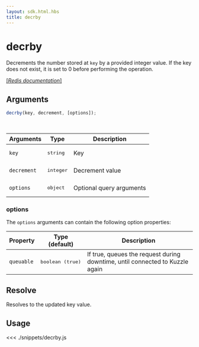 ```yaml
---
layout: sdk.html.hbs
title: decrby
---
```


# decrby

Decrements the number stored at `key` by a provided integer value. If the key does not exist, it is set to 0 before performing the operation.

[[_Redis documentation_]](https://redis.io/commands/decrby)

## Arguments

```js
decrby(key, decrement, [options]);
```

<br/>

| Arguments   | Type               | Description              |
| ----------- | ------------------ | ------------------------ |
| `key`       | <pre>string</pre>  | Key                      |
| `decrement` | <pre>integer</pre> | Decrement value          |
| `options`   | <pre>object</pre>  | Optional query arguments |

### options

The `options` arguments can contain the following option properties:

| Property   | Type (default)            | Description                                                                  |
| ---------- | ------------------------- | ---------------------------------------------------------------------------- |
| `queuable` | <pre>boolean (true)</pre> | If true, queues the request during downtime, until connected to Kuzzle again |

## Resolve

Resolves to the updated key value.

## Usage

<<< ./snippets/decrby.js
